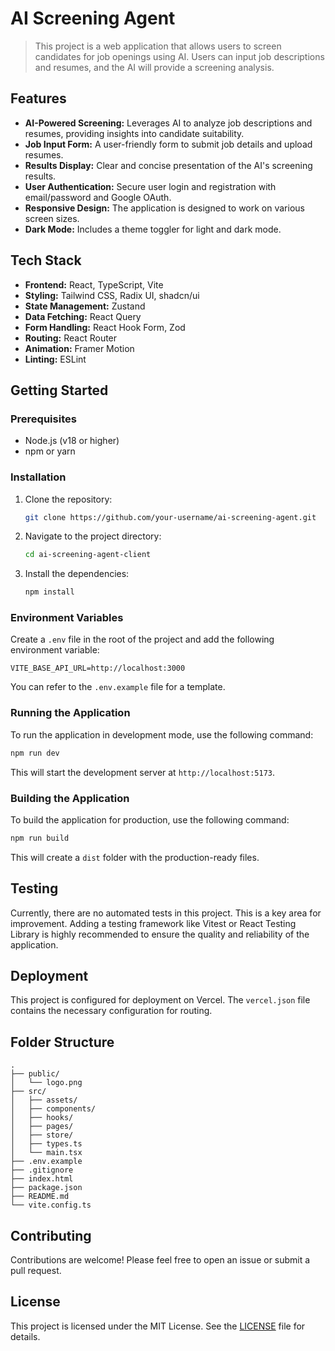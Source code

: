 # AI Screening Agent

> This project is a web application that allows users to screen candidates for job openings using AI. Users can input job descriptions and resumes, and the AI will provide a screening analysis.

## Features

*   **AI-Powered Screening:** Leverages AI to analyze job descriptions and resumes, providing insights into candidate suitability.
*   **Job Input Form:** A user-friendly form to submit job details and upload resumes.
*   **Results Display:** Clear and concise presentation of the AI's screening results.
*   **User Authentication:** Secure user login and registration with email/password and Google OAuth.
*   **Responsive Design:** The application is designed to work on various screen sizes.
*   **Dark Mode:** Includes a theme toggler for light and dark mode.

## Tech Stack

*   **Frontend:** React, TypeScript, Vite
*   **Styling:** Tailwind CSS, Radix UI, shadcn/ui
*   **State Management:** Zustand
*   **Data Fetching:** React Query
*   **Form Handling:** React Hook Form, Zod
*   **Routing:** React Router
*   **Animation:** Framer Motion
*   **Linting:** ESLint

## Getting Started

### Prerequisites

*   Node.js (v18 or higher)
*   npm or yarn

### Installation

1.  Clone the repository:
    ```bash
    git clone https://github.com/your-username/ai-screening-agent.git
    ```
2.  Navigate to the project directory:
    ```bash
    cd ai-screening-agent-client
    ```
3.  Install the dependencies:
    ```bash
    npm install
    ```

### Environment Variables

Create a `.env` file in the root of the project and add the following environment variable:

```
VITE_BASE_API_URL=http://localhost:3000
```

You can refer to the `.env.example` file for a template.

### Running the Application

To run the application in development mode, use the following command:

```bash
npm run dev
```

This will start the development server at `http://localhost:5173`.

### Building the Application

To build the application for production, use the following command:

```bash
npm run build
```

This will create a `dist` folder with the production-ready files.

## Testing

Currently, there are no automated tests in this project. This is a key area for improvement. Adding a testing framework like Vitest or React Testing Library is highly recommended to ensure the quality and reliability of the application.

## Deployment

This project is configured for deployment on Vercel. The `vercel.json` file contains the necessary configuration for routing.

## Folder Structure

```
.
├── public/
│   └── logo.png
├── src/
│   ├── assets/
│   ├── components/
│   ├── hooks/
│   ├── pages/
│   ├── store/
│   ├── types.ts
│   └── main.tsx
├── .env.example
├── .gitignore
├── index.html
├── package.json
├── README.md
└── vite.config.ts
```

## Contributing

Contributions are welcome! Please feel free to open an issue or submit a pull request.

## License

This project is licensed under the MIT License. See the [LICENSE](LICENSE) file for details.
